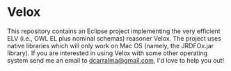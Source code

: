 # Velox
This repository contains an Eclipse project implementing the very efficient ELV (i.e., OWL EL plus nominal schemas) reasoner Velox.
The project uses native libraries which will only work on Mac OS (namely, the JRDFOx.jar library).
If you are interested in using Velox with some other operating system send me an email to dcarralma@gmail.com, I'd love to help you out!
